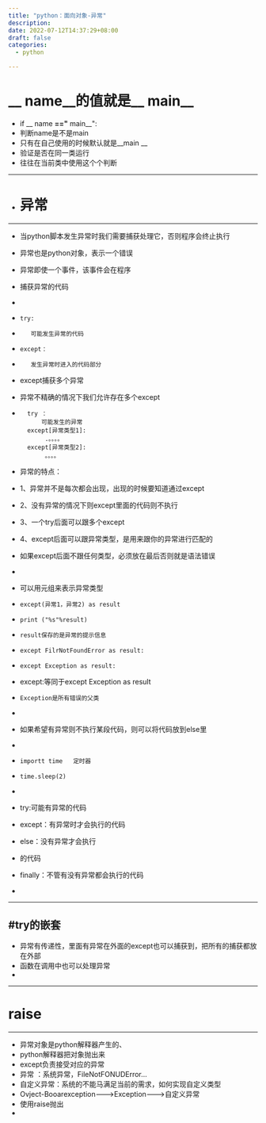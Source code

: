 ```yaml
---
title: "python：面向对象-异常"
description: 
date: 2022-07-12T14:37:29+08:00
draft: false
categories:
  - python

---
```

# __ name__的值就是__ main__
- if __ name __=="__ main__":
- 判断name是不是main
- 只有在自己使用的时候默认就是__main __
- 验证是否在同一类运行
- 往往在当前类中使用这个个判断
<!--more-->

---
- # 异常
---
- 当python脚本发生异常时我们需要捕获处理它，否则程序会终止执行
- 异常也是python对象，表示一个错误
- 异常即使一个事件，该事件会在程序
- 捕获异常的代码
-     
-     try:
-        可能发生异常的代码
-     except：
-        发生异常时进入的代码部分
- except捕获多个异常
- 异常不精确的情况下我们允许存在多个except
- 
        try ：
            可能发生的异常
        except[异常类型1]:
             .。。。。
        except[异常类型2]:
             。。。。

- 异常的特点：
-  1、异常并不是每次都会出现，出现的时候要知道通过except
-  2、没有异常的情况下则except里面的代码则不执行
-  3、一个try后面可以跟多个except
-  4、except后面可以跟异常类型，是用来跟你的异常进行匹配的
-  如果except后面不跟任何类型，必须放在最后否则就是语法错误
-  
- 可以用元组来表示异常类型
-     except(异常1，异常2) as result
-     print ("%s"%result)
-     result保存的是异常的提示信息
-     except FilrNotFoundError as result:
-     except Exception as result:
- except:等同于except Exception as result
-     Exception是所有错误的父类
-     
-    如果希望有异常则不执行某段代码，则可以将代码放到else里
-    



-     importt time   定时器
-     time.sleep(2)
-     

- try:可能有异常的代码
- except：有异常时才会执行的代码
- else：没有异常才会执行
- 的代码
- finally：不管有没有异常都会执行的代码
- 

---
 #try的嵌套
---
- 异常有传递性，里面有异常在外面的except也可以捕获到，把所有的捕获都放在外部
- 函数在调用中也可以处理异常
- 
---
# raise 
---
- 异常对象是python解释器产生的、
- python解释器把对象抛出来
- except负责接受对应的异常
- 异常 ：系统异常，FileNotFONUDError...
- 自定义异常：系统的不能马满足当前的需求，如何实现自定义类型
- Ovject-Booarexception--->Exception--->自定义异常
- 使用raise抛出
- 